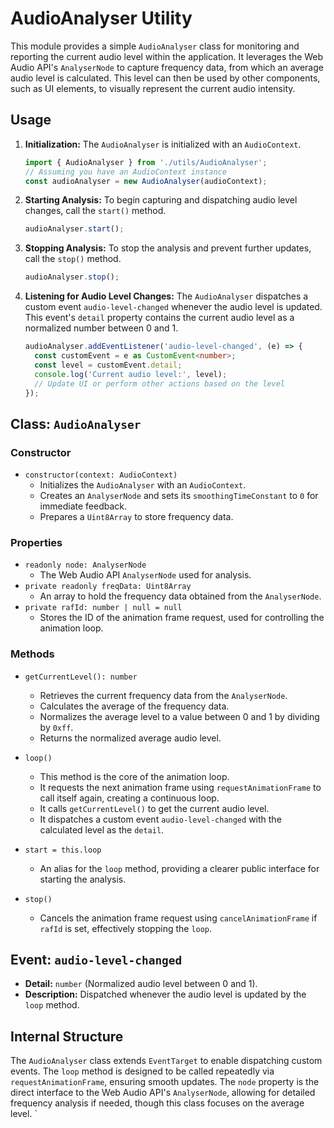 # AudioAnalyser Utility

This module provides a simple `AudioAnalyser` class for monitoring and reporting the current audio level within the application. It leverages the Web Audio API's `AnalyserNode` to capture frequency data, from which an average audio level is calculated. This level can then be used by other components, such as UI elements, to visually represent the current audio intensity.

## Usage

1.  **Initialization:**
    The `AudioAnalyser` is initialized with an `AudioContext`.
    ```typescript
    import { AudioAnalyser } from './utils/AudioAnalyser';
    // Assuming you have an AudioContext instance
    const audioAnalyser = new AudioAnalyser(audioContext);
    ```

2.  **Starting Analysis:**
    To begin capturing and dispatching audio level changes, call the `start()` method.
    ```typescript
    audioAnalyser.start();
    ```

3.  **Stopping Analysis:**
    To stop the analysis and prevent further updates, call the `stop()` method.
    ```typescript
    audioAnalyser.stop();
    ```

4.  **Listening for Audio Level Changes:**
    The `AudioAnalyser` dispatches a custom event `audio-level-changed` whenever the audio level is updated. This event's `detail` property contains the current audio level as a normalized number between 0 and 1.
    ```typescript
    audioAnalyser.addEventListener('audio-level-changed', (e) => {
      const customEvent = e as CustomEvent<number>;
      const level = customEvent.detail;
      console.log('Current audio level:', level);
      // Update UI or perform other actions based on the level
    });
    ```

## Class: `AudioAnalyser`

### Constructor

*   `constructor(context: AudioContext)`
    *   Initializes the `AudioAnalyser` with an `AudioContext`.
    *   Creates an `AnalyserNode` and sets its `smoothingTimeConstant` to `0` for immediate feedback.
    *   Prepares a `Uint8Array` to store frequency data.

### Properties

*   `readonly node: AnalyserNode`
    *   The Web Audio API `AnalyserNode` used for analysis.
*   `private readonly freqData: Uint8Array`
    *   An array to hold the frequency data obtained from the `AnalyserNode`.
*   `private rafId: number | null = null`
    *   Stores the ID of the animation frame request, used for controlling the animation loop.

### Methods

*   `getCurrentLevel(): number`
    *   Retrieves the current frequency data from the `AnalyserNode`.
    *   Calculates the average of the frequency data.
    *   Normalizes the average level to a value between 0 and 1 by dividing by `0xff`.
    *   Returns the normalized average audio level.

*   `loop()`
    *   This method is the core of the animation loop.
    *   It requests the next animation frame using `requestAnimationFrame` to call itself again, creating a continuous loop.
    *   It calls `getCurrentLevel()` to get the current audio level.
    *   It dispatches a custom event `audio-level-changed` with the calculated level as the `detail`.

*   `start = this.loop`
    *   An alias for the `loop` method, providing a clearer public interface for starting the analysis.

*   `stop()`
    *   Cancels the animation frame request using `cancelAnimationFrame` if `rafId` is set, effectively stopping the `loop`.

## Event: `audio-level-changed`

*   **Detail:** `number` (Normalized audio level between 0 and 1).
*   **Description:** Dispatched whenever the audio level is updated by the `loop` method.

## Internal Structure

The `AudioAnalyser` class extends `EventTarget` to enable dispatching custom events. The `loop` method is designed to be called repeatedly via `requestAnimationFrame`, ensuring smooth updates. The `node` property is the direct interface to the Web Audio API's `AnalyserNode`, allowing for detailed frequency analysis if needed, though this class focuses on the average level.
`

